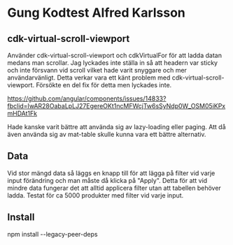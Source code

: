 # Gung Kodtest Alfred Karlsson

## cdk-virtual-scroll-viewport  
Använder cdk-virtual-scroll-viewport och cdkVirtualFor för att ladda datan medans man scrollar.
Jag lyckades inte ställa in så att headern var sticky och inte försvann vid scroll vilket hade varit snyggare och mer användarvänligt. Detta verkar vara ett känt problem med cdk-virtual-scroll-viewport. Försökte en del fix för detta men lyckades inte.

https://github.com/angular/components/issues/14833?fbclid=IwAR28OabaLpLJ27EgereOKt1ncMFWcjTw6sSyNdp0W_OSM05iKPxmHDAt1Fk

Hade kanske varit bättre att använda sig av lazy-loading eller paging. Att då även använda sig av mat-table skulle kunna vara ett bättre alternativ. 

## Data
Vid stor mängd data så läggs en knapp till för att lägga på filter vid varje input förändring och man måste då klicka på "Apply". Detta för att vid mindre data fungerar det att alltid applicera filter utan att tabellen behöver ladda. Testat för ca 5000 produkter med filter vid varje input.


## Install
npm install --legacy-peer-deps
